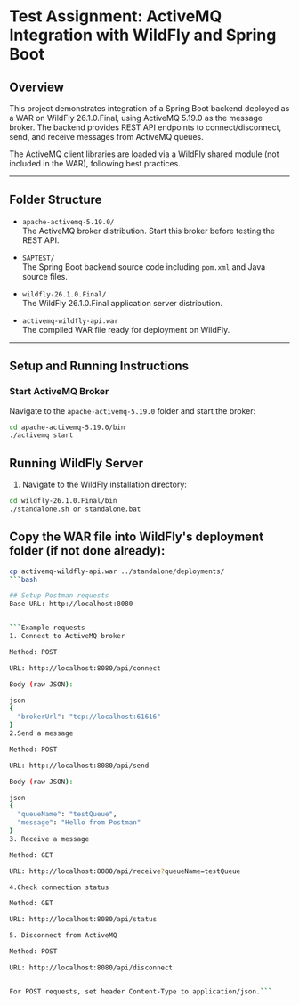 # Test Assignment: ActiveMQ Integration with WildFly and Spring Boot

## Overview

This project demonstrates integration of a Spring Boot backend deployed as a WAR on WildFly 26.1.0.Final, using ActiveMQ 5.19.0 as the message broker. The backend provides REST API endpoints to connect/disconnect, send, and receive messages from ActiveMQ queues.

The ActiveMQ client libraries are loaded via a WildFly shared module (not included in the WAR), following best practices.

---

## Folder Structure

- `apache-activemq-5.19.0/`  
  The ActiveMQ broker distribution. Start this broker before testing the REST API.

- `SAPTEST/`  
  The Spring Boot backend source code including `pom.xml` and Java source files.

- `wildfly-26.1.0.Final/`  
  The WildFly 26.1.0.Final application server distribution.

- `activemq-wildfly-api.war`  
  The compiled WAR file ready for deployment on WildFly.

---

## Setup and Running Instructions

### Start ActiveMQ Broker

Navigate to the `apache-activemq-5.19.0` folder and start the broker:

```bash
cd apache-activemq-5.19.0/bin
./activemq start

```
## Running WildFly Server

1. Navigate to the WildFly installation directory:

```bash
cd wildfly-26.1.0.Final/bin
./standalone.sh or standalone.bat
```

## Copy the WAR file into WildFly's deployment folder (if not done already):
```bash
cp activemq-wildfly-api.war ../standalone/deployments/
```bash

## Setup Postman requests
Base URL: http://localhost:8080


```Example requests
1. Connect to ActiveMQ broker

Method: POST

URL: http://localhost:8080/api/connect

Body (raw JSON):

json
{
  "brokerUrl": "tcp://localhost:61616"
}
2.Send a message

Method: POST

URL: http://localhost:8080/api/send

Body (raw JSON):

json
{
  "queueName": "testQueue",
  "message": "Hello from Postman"
}
3. Receive a message

Method: GET

URL: http://localhost:8080/api/receive?queueName=testQueue

4.Check connection status

Method: GET

URL: http://localhost:8080/api/status

5. Disconnect from ActiveMQ

Method: POST

URL: http://localhost:8080/api/disconnect


For POST requests, set header Content-Type to application/json.```
